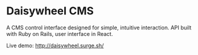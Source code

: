 # Daisywheel CMS

A CMS control interface designed for simple, intuitive interaction. API built with Ruby on Rails, user interface in React.

Live demo: http://daisywheel.surge.sh/
